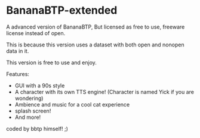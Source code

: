# BananaBTP-extended
A advanced version of BananaBTP, But licensed as free to use, freeware license instead of open.

This is because this version uses a  dataset with both open and nonopen data in it.

This version is free to use and enjoy.

Features:

- GUI with a 90s style
- A character with its own TTS engine! (Character is named Yick if you are wondering)
- Ambience and music for a cool cat experience
- splash screen!
- And more!

coded by bbtp himself! ;)
